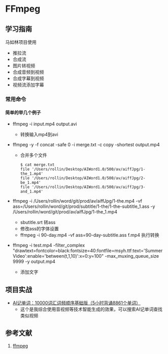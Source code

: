 # FFmpeg

## 学习指南

马如林项目使用

* 推拉流
* 合成流
* 图片转视频
* 合成音频到视频
* 合成字幕到视频
* 视频流添加字幕

### 常用命令

#### 简单的举几个例子

* ffmpeg -i input.mp4 output.avi
  * 转换输入mp4到avi
* ffmpeg -y -f concat -safe 0 -i merge.txt -c copy -shortest output.mp4
  * 合并多个文件

    ``` shell
    $ cat merge.txt
    file '/Users/rollin/Desktop/AIWord1.0/500/av/aiffJpg/1-the_1.mp4'
    file '/Users/rollin/Desktop/AIWord1.0/500/av/aiffJpg/2-be_1.mp4'
    file '/Users/rollin/Desktop/AIWord1.0/500/av/aiffJpg/3-and_1.mp4'
    ```

* ffmpeg -i /Users/rollin/word/git/prod/av/aiffJpg/1-the.mp4 -vf ass=/Users/rollin/word/git/prod/subtitle/1-the/1-the-subtitle_1.ass  -y /Users/rollin/word/git/prod/av/aiffJpg/1-the_1.mp4
  * sbutitle.srt 转ass
  * 修改ass的字体设置
  * ffmpeg -i 90-day.mp4 -vf ass=90-day-subtitle.ass f.mp4 执行转换

* ffmpeg -i test.mp4 -filter_complex "drawtext=fontcolor=black:fontsize=40:fontfile=msyh.ttf:text='Summer Video':enable='between(t,1,10)':x=0:y=100" -max_muxing_queue_size 9999  -y output.mp4
  * 添加文字

## 项目实战

* [AI记单词：10000词汇词频顺序基础版（5小时背诵8861个单词）](https://www.bilibili.com/video/BV12b4y1o77R)
  * 这个是我综合使用音视频等技术智能生成的效果，可以搜索AI记单词查找类似视频

## 参考文献

1. [ffmpeg](https://ffmpeg.org)
